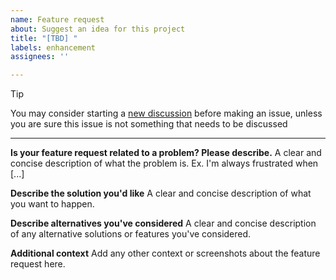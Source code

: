 ```yaml
---
name: Feature request
about: Suggest an idea for this project
title: "[TBD] "
labels: enhancement
assignees: ''

---
```


> [!TIP]
> You may consider starting a [new discussion](https://github.com/kepelet/flo/discussions/new?category=ideas) before making an issue, unless you are sure this issue is not something that needs to be discussed

---

**Is your feature request related to a problem? Please describe.**
A clear and concise description of what the problem is. Ex. I'm always frustrated when [...]

**Describe the solution you'd like**
A clear and concise description of what you want to happen.

**Describe alternatives you've considered**
A clear and concise description of any alternative solutions or features you've considered.

**Additional context**
Add any other context or screenshots about the feature request here.

